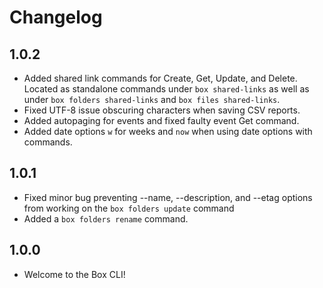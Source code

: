 # Changelog

## 1.0.2
- Added shared link commands for Create, Get, Update, and Delete. Located as standalone commands under `box shared-links` as well as under `box folders shared-links` and `box files shared-links`.
- Fixed UTF-8 issue obscuring characters when saving CSV reports.
- Added autopaging for events and fixed faulty event Get command.
- Added date options `w` for weeks and `now` when using date options with commands.

## 1.0.1

- Fixed minor bug preventing --name, --description, and --etag options from working on the `box folders update` command
- Added a `box folders rename` command.

## 1.0.0

- Welcome to the Box CLI!